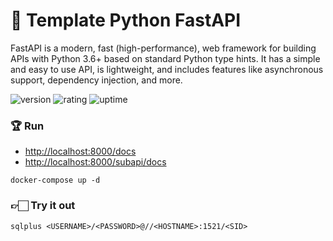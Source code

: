 # 🎉 Template Python FastAPI

FastAPI is a modern, fast (high-performance), web framework for building APIs with Python 3.6+ based on standard Python type hints. It has a simple and easy to use API, is lightweight, and includes features like asynchronous support, dependency injection, and more.

![version](https://img.shields.io/badge/version-1.0-blue)
![rating](https://img.shields.io/badge/rating-★★★★★-yellow)
![uptime](https://img.shields.io/badge/uptime-100%25-brightgreen)

### 🏆 Run

- [http://localhost:8000/docs](http://localhost:8000/docs)
- [http://localhost:8000/subapi/docs](http://localhost:8000/subapi/docs)

```shell
docker-compose up -d
```

### 👉🏻 Try it out

```shell
sqlplus <USERNAME>/<PASSWORD>@//<HOSTNAME>:1521/<SID>
```